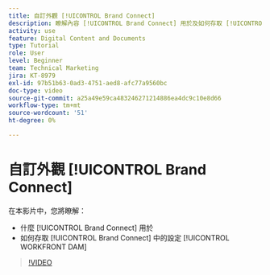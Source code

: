 ```yaml
---
title: 自訂外觀 [!UICONTROL Brand Connect]
description: 瞭解內容 [!UICONTROL Brand Connect] 用於及如何存取 [!UICONTROL Brand Connect] 中的設定 [!UICONTROL WORKFRONT DAM].
activity: use
feature: Digital Content and Documents
type: Tutorial
role: User
level: Beginner
team: Technical Marketing
jira: KT-8979
exl-id: 97b51b63-0ad3-4751-aed8-afc77a9560bc
doc-type: video
source-git-commit: a25a49e59ca483246271214886ea4dc9c10e8d66
workflow-type: tm+mt
source-wordcount: '51'
ht-degree: 0%

---
```


# 自訂外觀 [!UICONTROL Brand Connect]

在本影片中，您將瞭解：

* 什麼 [!UICONTROL Brand Connect] 用於
* 如何存取 [!UICONTROL Brand Connect] 中的設定 [!UICONTROL WORKFRONT DAM]

>[!VIDEO](https://video.tv.adobe.com/v/335241/?quality=12&learn=on)
